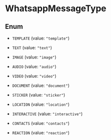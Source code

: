 

# WhatsappMessageType

## Enum


* `TEMPLATE` (value: `"template"`)

* `TEXT` (value: `"text"`)

* `IMAGE` (value: `"image"`)

* `AUDIO` (value: `"audio"`)

* `VIDEO` (value: `"video"`)

* `DOCUMENT` (value: `"document"`)

* `STICKER` (value: `"sticker"`)

* `LOCATION` (value: `"location"`)

* `INTERACTIVE` (value: `"interactive"`)

* `CONTACTS` (value: `"contacts"`)

* `REACTION` (value: `"reaction"`)



